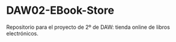 # DAW02-EBook-Store
Repositorio para el proyecto de 2º de DAW: tienda online de libros electrónicos.
